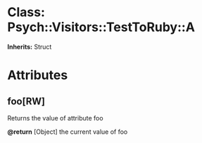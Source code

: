 # Class: Psych::Visitors::TestToRuby::A
**Inherits:** Struct
    



# Attributes
## foo[RW] [](#attribute-i-foo)
Returns the value of attribute foo

**@return** [Object] the current value of foo


